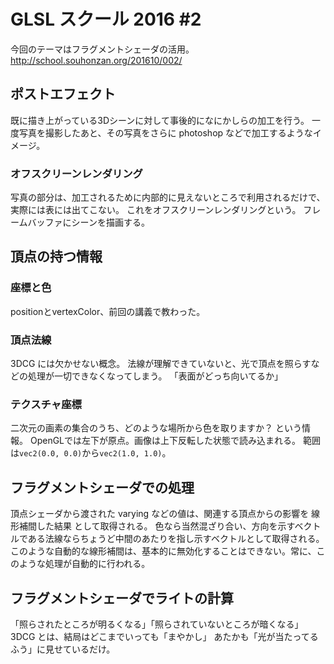 # GLSL スクール 2016 #2
今回のテーマはフラグメントシェーダの活用。
http://school.souhonzan.org/201610/002/

## ポストエフェクト
既に描き上がっている3Dシーンに対して事後的になにかしらの加工を行う。
一度写真を撮影したあと、その写真をさらに photoshop などで加工するようなイメージ。

### オフスクリーンレンダリング
写真の部分は、加工されるために内部的に見えないところで利用されるだけで、実際には表には出てこない。
これをオフスクリーンレンダリングという。
フレームバッファにシーンを描画する。

## 頂点の持つ情報
### 座標と色
positionとvertexColor、前回の講義で教わった。

### 頂点法線
3DCG には欠かせない概念。
法線が理解できていないと、光で頂点を照らすなどの処理が一切できなくなってしまう。
「表面がどっち向いてるか」

### テクスチャ座標
二次元の画素の集合のうち、どのような場所から色を取りますか？ という情報。
OpenGLでは左下が原点。画像は上下反転した状態で読み込まれる。
範囲は`vec2(0.0, 0.0)`から`vec2(1.0, 1.0)`。

## フラグメントシェーダでの処理
頂点シェーダから渡された varying などの値は、関連する頂点からの影響を 線形補間した結果 として取得される。
色なら当然混ざり合い、方向を示すベクトルである法線ならちょうど中間のあたりを指し示すベクトルとして取得される。
このような自動的な線形補間は、基本的に無効化することはできない。常に、このような処理が自動的に行われる。

## フラグメントシェーダでライトの計算
「照らされたところが明るくなる」「照らされていないところが暗くなる」
3DCG とは、結局はどこまでいっても「まやかし」
あたかも「光が当たってるふう」に見せているだけ。
